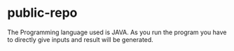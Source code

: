 # public-repo
The Programming language used is JAVA.
As you run the program you have to directly give inputs and result will be generated.
